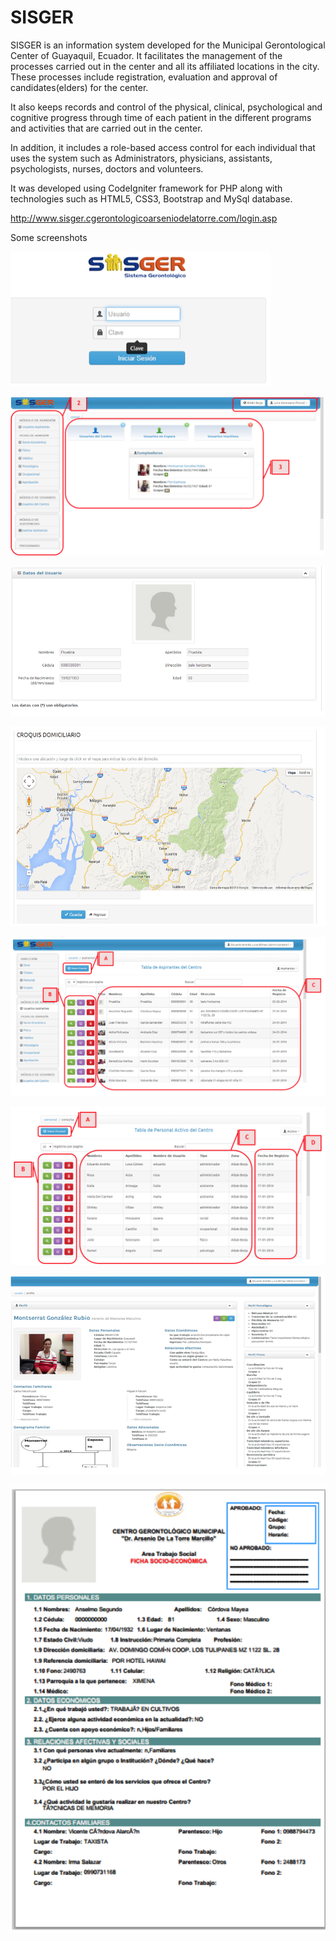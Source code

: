 # SISGER

SISGER is an information system developed for the Municipal Gerontological Center of Guayaquil, Ecuador. It facilitates the management of the processes carried out in the center and all its affiliated locations in the city. These processes include registration, evaluation and approval of candidates(elders) for the center. 

It also keeps records and control of the physical, clinical, psychological and cognitive progress through time of each patient in the different programs and activities that are carried out in the center.

In addition, it includes a role-based access control for each individual that uses the system such as Administrators, physicians, assistants, psychologists, nurses, doctors and volunteers.

It was developed using CodeIgniter framework for PHP along with technologies such as HTML5, CSS3, Bootstrap and MySql database.

http://www.sisger.cgerontologicoarseniodelatorre.com/login.asp

Some screenshots

![Alt text](img1.png?raw=true "Title")

![Alt text](img2.png?raw=true "Title")

![Alt text](img3.png?raw=true "Title")

![Alt text](img4.png?raw=true "Title")

![Alt text](img5.png?raw=true "Title")

![Alt text](img6.png?raw=true "Title")

![Alt text](img8.png?raw=true "Title")

![Alt text](img9.png?raw=true "Title")





